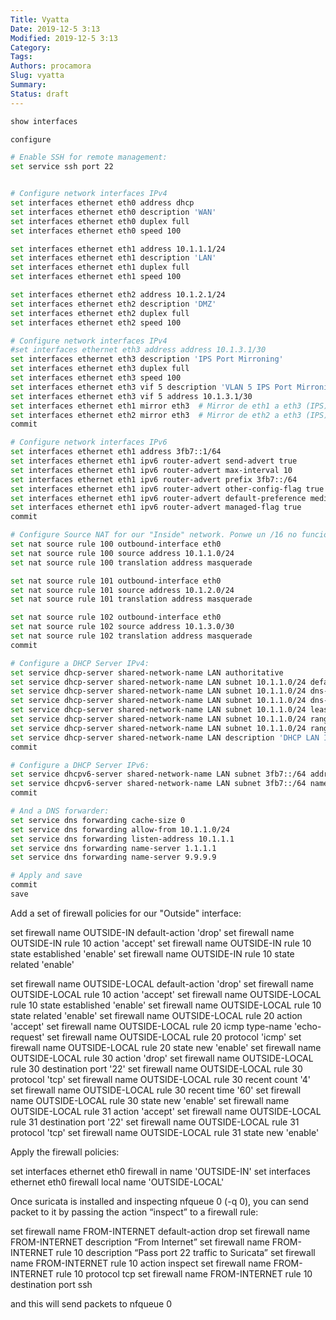 ```yaml
---
Title: Vyatta
Date: 2019-12-5 3:13
Modified: 2019-12-5 3:13
Category: 
Tags: 
Authors: procamora
Slug: vyatta
Summary: 
Status: draft
---
```




```bash
show interfaces

configure

# Enable SSH for remote management: 
set service ssh port 22


# Configure network interfaces IPv4
set interfaces ethernet eth0 address dhcp
set interfaces ethernet eth0 description 'WAN'
set interfaces ethernet eth0 duplex full
set interfaces ethernet eth0 speed 100

set interfaces ethernet eth1 address 10.1.1.1/24
set interfaces ethernet eth1 description 'LAN'
set interfaces ethernet eth1 duplex full
set interfaces ethernet eth1 speed 100

set interfaces ethernet eth2 address 10.1.2.1/24
set interfaces ethernet eth2 description 'DMZ'
set interfaces ethernet eth2 duplex full
set interfaces ethernet eth2 speed 100

# Configure network interfaces IPv4
#set interfaces ethernet eth3 address address 10.1.3.1/30
set interfaces ethernet eth3 description 'IPS Port Mirroning'
set interfaces ethernet eth3 duplex full
set interfaces ethernet eth3 speed 100
set interfaces ethernet eth3 vif 5 description 'VLAN 5 IPS Port Mirroning'
set interfaces ethernet eth3 vif 5 address 10.1.3.1/30
set interfaces ethernet eth1 mirror eth3  # Mirror de eth1 a eth3 (IPS)
set interfaces ethernet eth2 mirror eth3  # Mirror de eth2 a eth3 (IPS)
commit

# Configure network interfaces IPv6
set interfaces ethernet eth1 address 3fb7::1/64
set interfaces ethernet eth1 ipv6 router-advert send-advert true
set interfaces ethernet eth1 ipv6 router-advert max-interval 10
set interfaces ethernet eth1 ipv6 router-advert prefix 3fb7::/64
set interfaces ethernet eth1 ipv6 router-advert other-config-flag true
set interfaces ethernet eth1 ipv6 router-advert default-preference medium
set interfaces ethernet eth1 ipv6 router-advert managed-flag true
commit

# Configure Source NAT for our "Inside" network. Ponwe un /16 no funciona
set nat source rule 100 outbound-interface eth0
set nat source rule 100 source address 10.1.1.0/24
set nat source rule 100 translation address masquerade

set nat source rule 101 outbound-interface eth0
set nat source rule 101 source address 10.1.2.0/24
set nat source rule 101 translation address masquerade

set nat source rule 102 outbound-interface eth0
set nat source rule 102 source address 10.1.3.0/30
set nat source rule 102 translation address masquerade
commit

# Configure a DHCP Server IPv4:
set service dhcp-server shared-network-name LAN authoritative
set service dhcp-server shared-network-name LAN subnet 10.1.1.0/24 default-router 10.1.1.1
set service dhcp-server shared-network-name LAN subnet 10.1.1.0/24 dns-server 1.1.1.1
set service dhcp-server shared-network-name LAN subnet 10.1.1.0/24 dns-server 9.9.9.9
set service dhcp-server shared-network-name LAN subnet 10.1.1.0/24 lease 86400
set service dhcp-server shared-network-name LAN subnet 10.1.1.0/24 range 0 start 10.1.1.100
set service dhcp-server shared-network-name LAN subnet 10.1.1.0/24 range 0 stop 10.1.1.200
set service dhcp-server shared-network-name LAN description 'DHCP LAN IPv4'
commit

# Configure a DHCP Server IPv6:
set service dhcpv6-server shared-network-name LAN subnet 3fb7::/64 address-range start 3fb7::10 stop 3fb7::100
set service dhcpv6-server shared-network-name LAN subnet 3fb7::/64 name-server 3fb7::1
commit

# And a DNS forwarder:
set service dns forwarding cache-size 0
set service dns forwarding allow-from 10.1.1.0/24
set service dns forwarding listen-address 10.1.1.1
set service dns forwarding name-server 1.1.1.1
set service dns forwarding name-server 9.9.9.9

# Apply and save
commit
save
```








Add a set of firewall policies for our "Outside" interface:

set firewall name OUTSIDE-IN default-action 'drop'
set firewall name OUTSIDE-IN rule 10 action 'accept'
set firewall name OUTSIDE-IN rule 10 state established 'enable'
set firewall name OUTSIDE-IN rule 10 state related 'enable'

set firewall name OUTSIDE-LOCAL default-action 'drop'
set firewall name OUTSIDE-LOCAL rule 10 action 'accept'
set firewall name OUTSIDE-LOCAL rule 10 state established 'enable'
set firewall name OUTSIDE-LOCAL rule 10 state related 'enable'
set firewall name OUTSIDE-LOCAL rule 20 action 'accept'
set firewall name OUTSIDE-LOCAL rule 20 icmp type-name 'echo-request'
set firewall name OUTSIDE-LOCAL rule 20 protocol 'icmp'
set firewall name OUTSIDE-LOCAL rule 20 state new 'enable'
set firewall name OUTSIDE-LOCAL rule 30 action 'drop'
set firewall name OUTSIDE-LOCAL rule 30 destination port '22'
set firewall name OUTSIDE-LOCAL rule 30 protocol 'tcp'
set firewall name OUTSIDE-LOCAL rule 30 recent count '4'
set firewall name OUTSIDE-LOCAL rule 30 recent time '60'
set firewall name OUTSIDE-LOCAL rule 30 state new 'enable'
set firewall name OUTSIDE-LOCAL rule 31 action 'accept'
set firewall name OUTSIDE-LOCAL rule 31 destination port '22'
set firewall name OUTSIDE-LOCAL rule 31 protocol 'tcp'
set firewall name OUTSIDE-LOCAL rule 31 state new 'enable'




Apply the firewall policies:

set interfaces ethernet eth0 firewall in name 'OUTSIDE-IN'
set interfaces ethernet eth0 firewall local name 'OUTSIDE-LOCAL'













Once suricata is installed and inspecting nfqueue 0 (-q 0), you can send packet to it by passing the action “inspect” to a firewall rule:

set firewall name FROM-INTERNET default-action drop
set firewall name FROM-INTERNET description “From Internet”
set firewall name FROM-INTERNET rule 10 description “Pass port 22 traffic to Suricata”
set firewall name FROM-INTERNET rule 10 action inspect
set firewall name FROM-INTERNET rule 10 protocol tcp
set firewall name FROM-INTERNET rule 10 destination port ssh

and this will send packets to nfqueue 0